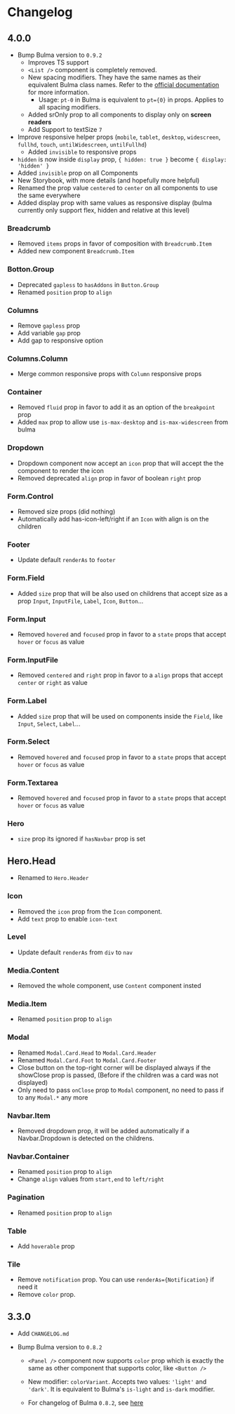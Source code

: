 # Changelog

## 4.0.0

- Bump Bulma version to `0.9.2`
  - Improves TS support
  - `<List />` component is completely removed.
  - New spacing modifiers. They have the same names as their equivalent Bulma class names.
    Refer to the [official documentation](https://bulma.io/documentation/helpers/spacing-helpers/) for more information.
    - Usage: `pt-0` in Bulma is equivalent to `pt={0}` in props. Applies to all spacing modifiers.
  - Added srOnly prop to all components to display only on **screen readers**
  - Add Support to textSize `7`
- Improve responsive helper props (`mobile`, `tablet`, `desktop`, `widescreen`, `fullhd`, `touch`, `untilWidescreen`, `untilFullhd`)
  - Added `invisible` to responsive props
- `hidden` is now inside `display` prop, `{ hidden: true }` become `{ display: 'hidden' }`
- Added `invisible` prop on all Components
- New Storybook, with more details (and hopefully more helpful)
- Renamed the prop value `centered` to `center` on all components to use the same everywhere
- Added display prop with same values as responsive display (bulma currently only support flex, hidden and relative at this level)


### Breadcrumb
- Removed `items` props in favor of composition with `Breadcrumb.Item`
- Added new component `Breadcrumb.Item`

### Botton.Group
- Deprecated `gapless` to `hasAddons` in `Button.Group`
- Renamed `position` prop to `align`

### Columns
- Remove `gapless` prop
- Add variable `gap` prop
- Add gap to responsive option

### Columns.Column
- Merge common responsive props with `Column` responsive props

### Container
- Removed `fluid` prop in favor to add it as an option of the `breakpoint` prop
- Added `max` prop to allow use `is-max-desktop` and `is-max-widescreen` from bulma

### Dropdown
- Dropdown component now accept an `icon` prop that will accept the the component to render the icon
- Removed deprecated `align` prop in favor of boolean `right` prop

### Form.Control
- Removed size props (did nothing)
- Automatically add has-icon-left/right if an `Icon` with align is on the children

### Footer
- Update default `renderAs` to `footer`

### Form.Field
- Added `size` prop that will be also used on childrens that accept size as a prop `Input`, `InputFile`, `Label`, `Icon`, `Button`...

### Form.Input
- Removed `hovered` and `focused` prop in favor to a `state` props that accept `hover` or `focus` as value

### Form.InputFile
- Removed `centered` and `right` prop in favor to a `align` props that accept `center` or `right` as value

### Form.Label
- Added `size` prop that will be used on components inside the `Field`, like `Input`, `Select`, `Label`...

### Form.Select
- Removed `hovered` and `focused` prop in favor to a `state` props that accept `hover` or `focus` as value

### Form.Textarea
- Removed `hovered` and `focused` prop in favor to a `state` props that accept `hover` or `focus` as value

### Hero
- `size` prop its ignored if `hasNavbar` prop is set

## Hero.Head
- Renamed to `Hero.Header`

### Icon
- Removed the `icon` prop from the `Icon` component.
- Add `text` prop to enable `icon-text`

### Level
- Update default `renderAs` from `div` to `nav`

### Media.Content
- Removed the whole component, use `Content` component insted

### Media.Item
- Renamed `position` prop to `align`

### Modal
- Renamed `Modal.Card.Head` to `Modal.Card.Header`
- Renamed `Modal.Card.Foot` to `Modal.Card.Footer`
- Close button on the top-right corner will be displayed always if the showClose prop is passed, (Before if the children was a card was not displayed)
- Only need to pass `onClose` prop to `Modal` component, no need to pass if to any `Modal.*` any more

### Navbar.Item
- Removed dropdown prop, it will be added automatically if a Navbar.Dropdown is detected on the childrens.

### Navbar.Container
- Renamed `position` prop to `align`
- Change `align` values from `start,end` to `left/right`

### Pagination
- Renamed `position` prop to `align`

### Table
- Add `hoverable` prop

### Tile
- Remove `notification` prop. You can use `renderAs={Notification}` if need it
- Remove `color` prop.

## 3.3.0

- Add `CHANGELOG.md`

- Bump Bulma version to `0.8.2`

  - `<Panel />` component now supports `color` prop which is exactly the same as
    other component that supports color, like `<Button />`

  - New modifier: `colorVariant`. Accepts two values: `'light'` and `'dark'`.
    It is equivalent to Bulma's `is-light` and `is-dark` modifier.
  
  - For changelog of Bulma `0.8.2`, see [here](https://github.com/jgthms/bulma/blob/master/CHANGELOG.md#082)
